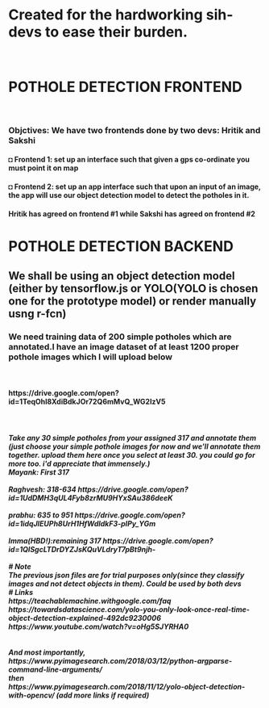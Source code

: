 <h1>Created for the hardworking sih-devs to ease their burden.</h1>
<br>
<h1>POTHOLE DETECTION FRONTEND</h1>
<br>
<h3>Objctives: We have two frontends done by two devs: Hritik and Sakshi</h3>
<h4>◘ Frontend 1: set up an interface such that given a gps co-ordinate you must point it on map </h4>
<h4>◘ Frontend 2: set up an app interface such that upon an input of an image, the app will use our object detection model to detect the potholes in it.</h4>
<h4>Hritik has agreed on frontend #1 while Sakshi has agreed on frontend #2 </h4>

# POTHOLE DETECTION BACKEND
<h2>We shall be using an object detection model (either by tensorflow.js or YOLO(YOLO is chosen one for the prototype model) or render manually usng r-fcn)</h2>
<h3>We need training data of 200 simple potholes which are annotated.I have an image dataset of at least 1200 proper pothole images which I will upload below</h3>
<br>
<h4>https://drive.google.com/open?id=1TeqOhl8XdiBdkJOr72Q6mMvQ_WG2IzV5</h4>
<br>
<h5> Take any 30 simple potholes from your assigned 317 and annotate them (just choose your simple pothole images for now and we'll annotate them together. upload them here once you select at least 30. you could go for more too. i'd appreciate that immensely.)
<br>
Mayank: First 317 <br>
<br>
Raghvesh: 318-634 https://drive.google.com/open?id=1UdDMH3qUL4Fyb8zrMU9HYxSAu386deeK<br>
<br>
prabhu: 635 to 951 https://drive.google.com/open?id=1idqJIEUPh8UrH1HfWdldkF3-pIPy_YGm<br>
<br>
Imma(HBD!):remaining 317 https://drive.google.com/open?id=1QISgcLTDrDYZJsKQuVLdryT7pBt9njh-<br> 
<br>
# Note <br>
The previous json files are for trial purposes only(since they classify images and not detect objects in them). Could be used by both devs 
<br>
# Links <br>
https://teachablemachine.withgoogle.com/faq <br>
https://towardsdatascience.com/yolo-you-only-look-once-real-time-object-detection-explained-492dc9230006 <br>
https://www.youtube.com/watch?v=oHg5SJYRHA0 <br>
<br><br>And most importantly,<br>
https://www.pyimagesearch.com/2018/03/12/python-argparse-command-line-arguments/ <br>
then <br>
https://www.pyimagesearch.com/2018/11/12/yolo-object-detection-with-opencv/
(add more links if required)
